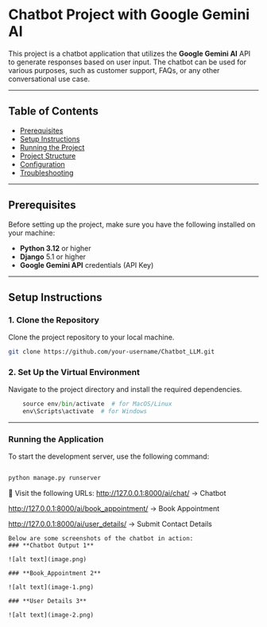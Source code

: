 # Chatbot Project with Google Gemini AI

This project is a chatbot application that utilizes the **Google Gemini AI** API to generate responses based on user input. The chatbot can be used for various purposes, such as customer support, FAQs, or any other conversational use case.

---

## **Table of Contents**
- [Prerequisites](#prerequisites)
- [Setup Instructions](#setup-instructions)
- [Running the Project](#running-the-project)
- [Project Structure](#project-structure)
- [Configuration](#configuration)
- [Troubleshooting](#troubleshooting)

---

## **Prerequisites**

Before setting up the project, make sure you have the following installed on your machine:

- **Python 3.12** or higher
- **Django** 5.1 or higher
- **Google Gemini API** credentials (API Key)

---

## **Setup Instructions**

### 1. **Clone the Repository**
Clone the project repository to your local machine.

```bash
git clone https://github.com/your-username/Chatbot_LLM.git

```
### 2. **Set Up the Virtual Environment**
Navigate to the project directory and install the required dependencies.



``` python -m venv env
    source env/bin/activate  # for MacOS/Linux
    env\Scripts\activate  # for Windows
```    

---
### Running the Application

To start the development server, use the following command:

 ```bash

python manage.py runserver

```



📌 Visit the following URLs:
http://127.0.0.1:8000/ai/chat/ → Chatbot

http://127.0.0.1:8000/ai/book_appointment/ → Book Appointment

http://127.0.0.1:8000/ai/user_details/ → Submit Contact Details

```
Below are some screenshots of the chatbot in action:
### **Chatbot Output 1**

![alt text](image.png)

### **Book_Appointment 2**

![alt text](image-1.png)

### **User Details 3**

![alt text](image-2.png)
